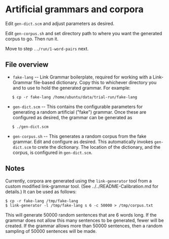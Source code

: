 
Artificial grammars and corpora
===============================

Edit `gen-dict.scm` and adjust parameters as desired.

Edit `gen-corpus.sh` and set directory path to where you want the
generated corpus to go. Then run it.

Move to step `../run/1-word-pairs` next.

File overview
-------------
* `fake-lang` -- Link Grammar boilerplate, required for working with
   a Link-Grammar file-based dictionary. Copy this to whichever directory
   you and to use to hold the generated grammar. For example:
```
   $ cp -r fake-lang /home/ubuntu/data/trial-run/fake-lang
```

* `gen-dict.scm` -- This contains the configurable parameters for
   generating a random artificial ("fake") grammar. Once these are
   configured as desired, the grammar can be generated as
```
   $ ./gen-dict.scm
```

* `gen-corpus.sh` -- This generates a random corpus from the fake
   grammar. Edit and configure as desired. This automatically invokes
   `gen-dict.scm` to crete the dictionary. The location of the
   dictionary, and the corpus, is configured in `gen-dict.scm`.

Notes
-----
Currently, corpora are generated using the `link-generator` tool from
a custom modified link-grammar tool. (See ../../README-Calibration.md
for details.) It can be used as follows:
```
$ cp -r fake-lang /tmp/fake-lang
$ link-generator -l /tmp/fake-lang s 6 -c 50000 > /tmp/corpus.txt
```
This will generate 50000 random sentences that are 6 words long.
If the grammar does not allow this many sentences to be generated,
fewer will be created. If the grammar allows more than 50000 sentences,
then a random sampling of 50000 sentences will be made.
